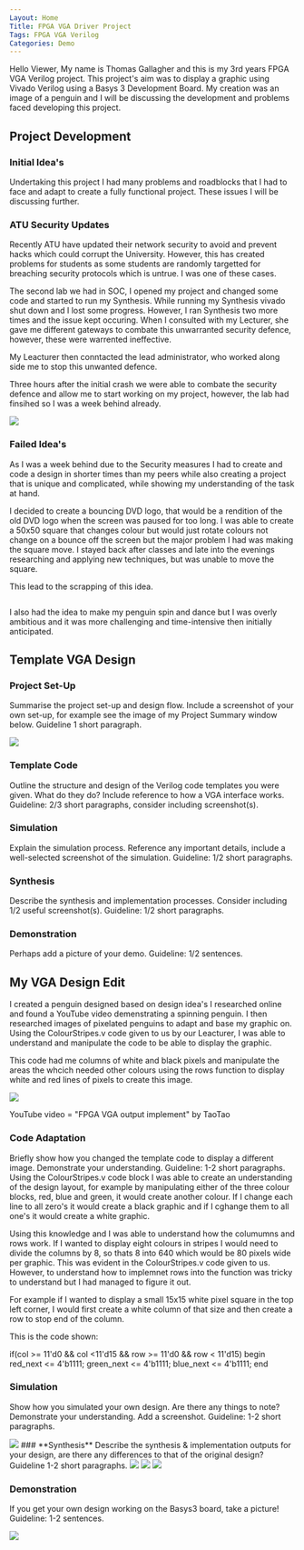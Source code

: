 ```yaml
---
Layout: Home
Title: FPGA VGA Driver Project
Tags: FPGA VGA Verilog
Categories: Demo
---
```


Hello Viewer, My name is Thomas Gallagher and this is my 3rd years FPGA VGA Verilog project. This project's aim was to display a graphic using Vivado Verilog using a Basys 3 Development Board. My creation was an image of a penguin and I will be discussing the development and problems faced developing this project.

## **Project Development**
### **Initial Idea's**
Undertaking this project I had many problems and roadblocks that I had to face and adapt to create a fully functional project. These issues I will be discussing further.

### **ATU Security Updates**
Recently ATU have updated their network security to avoid and prevent hacks which could corrupt the University. However, this has created problems for students as some students are randomly targetted for breaching security protocols which is untrue. I was one of these cases. 

The second lab we had in SOC, I opened my project and changed some code and started to run my Synthesis. While running my Synthesis vivado shut down and I lost some progress. However, I ran Synthesis two more times and the issue kept occuring. When I consulted with my Lecturer, she gave me different gateways to combate this unwarranted security defence, however, these were warrented ineffective. 

My Leacturer then conntacted the lead administrator, who worked along side me to stop this unwanted defence. 

Three hours after the initial crash we were able to combate the security defence and allow me to start working on my project, however, the lab had finsihed so I was a week behind already.

<img src ="Screenshot 2024-11-29 134949.png"> 
 

### **Failed Idea's**

As I was a week behind due to the Security measures I had to create and code a design in shorter times than my peers while also creating a project that is unique and complicated, while showing my understanding of the task at hand. 

I decided to create a bouncing DVD logo, that would be a rendition of the old DVD logo when the screen was paused for too long. I was able to create a 50x50 square that changes colour but would just rotate colours not change on a bounce off the screen but the major problem I had was making the square move. I stayed back after classes and late into the evenings researching and applying new techniques, but was unable to move the square.

This lead to the scrapping of this idea. 

<img src="">

I also had the idea to make my penguin spin and dance but I was overly ambitious and it was more challenging and time-intensive then initially anticipated. 

## **Template VGA Design**
### **Project Set-Up**
Summarise the project set-up and design flow. Include a screenshot of your own set-up, for example see the image of my Project Summary window below. Guideline 1 short paragraph.

<img src="Screenshot 2024-11-11 171309.png">

### **Template Code**
Outline the structure and design of the Verilog code templates you were given. What do they do? Include reference to how a VGA interface works. Guideline: 2/3 short paragraphs, consider including screenshot(s).
### **Simulation**
Explain the simulation process. Reference any important details, include a well-selected screenshot of the simulation. Guideline: 1/2 short paragraphs.
### **Synthesis**
Describe the synthesis and implementation processes. Consider including 1/2 useful screenshot(s). Guideline: 1/2 short paragraphs.
### **Demonstration**
Perhaps add a picture of your demo. Guideline: 1/2 sentences.

## **My VGA Design Edit**
I created a penguin designed based on design idea's I researched online and found a YouTube video demenstrating a spinning penguin. I then researched images of pixelated penguins to adapt and base my graphic on. Using the ColourStripes.v code given to us by our Leacturer, I was able to understand and manipulate the code to be able to display the graphic. 

This code had me columns of white and black pixels and manipulate the areas the whcich needed other colours using the rows function to display white and red lines of pixels to create this image. 



<img src="IMG_5625.jpeg">


YouTube video = "FPGA VGA output implement" by TaoTao

### **Code Adaptation**
Briefly show how you changed the template code to display a different image. Demonstrate your understanding. Guideline: 1-2 short paragraphs.
Using the ColourStripes.v code block I was able to create an understanding of the design layout, for example by manipulating either of the three colour blocks, red, blue and green, it would create another colour. If I change each line to all zero's it would create a black graphic and if I cghange them to all one's it would create a white graphic.

Using this knowledge and I was able to understand how the columumns and rows work. If I wanted to display eight colours in stripes I would need to divide the columns by 8, so thats 8 into 640 which would be 80 pixels wide per graphic. This was evident in the ColourStripes.v code given to us. However, to understand how to implemnet rows into the function was tricky to understand but I had managed to figure it out.

For example if I wanted to display a small 15x15 white pixel square in the top left corner, I would first create a white column of that size and then create a row to stop end of the column.

This is the code shown:

if(col >= 11'd0 && col <11'd15 && row >= 11'd0 && row < 11'd15)
begin
red_next   <= 4'b1111;
green_next <= 4'b1111;
blue_next  <= 4'b1111;
end

### **Simulation**
Show how you simulated your own design. Are there any things to note? Demonstrate your understanding. Add a screenshot. Guideline: 1-2 short paragraphs.

<img src ="Screenshot 2024-12-02 165928.png"> 
### **Synthesis**
Describe the synthesis & implementation outputs for your design, are there any differences to that of the original design? Guideline 1-2 short paragraphs.

<img src ="Screenshot 2024-12-02 172516.png">

<img src="IMG_5611.jpeg">

<img src="IMG_5627.jpeg">

### **Demonstration**
If you get your own design working on the Basys3 board, take a picture! Guideline: 1-2 sentences.

<img src="IMG_5626.jpeg">
